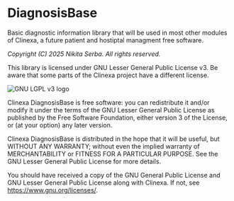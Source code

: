# DiagnosisBase
Basic diagnostic information library that will be used in most other modules of Clinexa,
a future patient and hostiptal managment free software.

*Copyright (C) 2025 Nikita Serba. All rights reserved.*

This library is licensed under GNU Lesser General Public License v3. Be aware that some parts of the Clinexa project have a different license.

![GNU LGPL v3 logo](https://www.gnu.org/graphics/lgplv3-with-text-154x68.png)

Clinexa DiagnosisBase is free software: you can redistribute it and/or modify
it under the terms of the GNU Lesser General Public License as
published by the Free Software Foundation, either version 3 of
the License, or (at your option) any later version.

Clinexa DiagnosisBase is distributed in the hope that it will be useful,
but WITHOUT ANY WARRANTY; without even the implied warranty of
MERCHANTABILITY or FITNESS FOR A PARTICULAR PURPOSE.  See the
GNU Lesser General Public License for more details.

You should have received a copy of the GNU General Public License
and GNU Lesser General Public License along with Clinexa. If not,
see <https://www.gnu.org/licenses/>.
